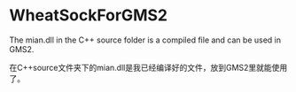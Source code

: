 # WheatSockForGMS2

The mian.dll in the C++ source folder is a compiled file and can be used in GMS2.

在C++source文件夹下的mian.dll是我已经编译好的文件，放到GMS2里就能使用了。

